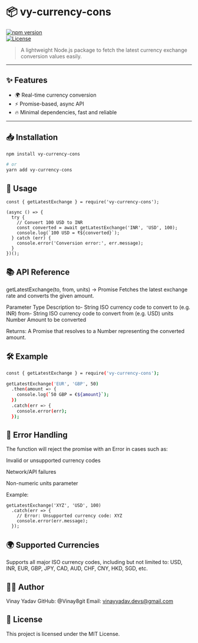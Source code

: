 # 📦 vy-currency-cons

[![npm version](https://img.shields.io/npm/v/vy-currency-cons.svg)](https://www.npmjs.com/package/vy-currency-cons)  
[![License](https://img.shields.io/badge/License-Apache%202.0-blue.svg)](https://opensource.org/licenses/Apache-2.0)


> A lightweight Node.js package to fetch the latest currency exchange conversion values easily.

---

## ✨ Features

- 🌍 Real-time currency conversion  
- ⚡ Promise-based, async API  
- 🔥 Minimal dependencies, fast and reliable  

---

## 📥 Installation

```bash
npm install vy-currency-cons
```
```bash
# or
yarn add vy-currency-cons
```

## 🚀 Usage
```
const { getLatestExchange } = require('vy-currency-cons');

(async () => {
  try {
    // Convert 100 USD to INR
    const converted = await getLatestExchange('INR', 'USD', 100);
    console.log(`100 USD = ₹${converted}`);
  } catch (err) {
    console.error('Conversion error:', err.message);
  }
})();

```


## 📚 API Reference

getLatestExchange(to, from, units) → Promise<Number>
Fetches the latest exchange rate and converts the given amount.

Parameter	Type	Description
to-	String	ISO currency code to convert to (e.g. INR)
from-	String	ISO currency code to convert from (e.g. USD)
units	Number	Amount to be converted

Returns:
A Promise that resolves to a Number representing the converted amount.


## 🛠 Example
```bash
const { getLatestExchange } = require('vy-currency-cons');

getLatestExchange('EUR', 'GBP', 50)
  .then(amount => {
    console.log(`50 GBP = €${amount}`);
  })
  .catch(err => {
    console.error(err);
  });
```


## 📝 Error Handling
The function will reject the promise with an Error in cases such as:

Invalid or unsupported currency codes

Network/API failures

Non-numeric units parameter

Example:
```
getLatestExchange('XYZ', 'USD', 100)
  .catch(err => {
    // Error: Unsupported currency code: XYZ
    console.error(err.message);
  });

```


## 🌍 Supported Currencies
Supports all major ISO currency codes, including but not limited to:
USD, INR, EUR, GBP, JPY, CAD, AUD, CHF, CNY, HKD, SGD, etc.

## 👨‍💻 Author
Vinay Yadav
GitHub: @Vinay8git
Email: vinayyadav.devs@gmail.com

## 📄 License
This project is licensed under the MIT License.
